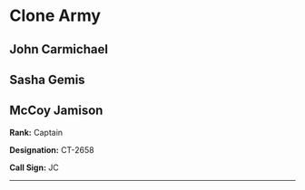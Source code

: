# Clone Army

## John Carmichael
## Sasha Gemis

## McCoy Jamison

**Rank:** Captain

**Designation:** CT-2658

**Call Sign:** JC

----
